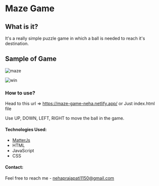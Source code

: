 # Maze Game



## What is it?

It's a really simple puzzle game in which a ball is needed to reach it's destination.


## Sample of Game

![maze](https://user-images.githubusercontent.com/87421798/152963280-81b3c652-75c9-450b-a620-ee51bc24e8bd.png)

![win](https://user-images.githubusercontent.com/87421798/152963293-13f51e19-f854-49b8-9cb5-abb4c80b3589.png)


### How to use?
Head to this url => https://maze-game-neha.netlify.app/ or
Just index.html file

Use UP, DOWN, LEFT, RIGHT to move the ball in the game.

#### Technologies Used:

- [MatterJs](https://brm.io/matter-js/index.html)
- HTML
- JavaScript
- CSS


#### Contact:
Feel free to reach me - <nehaprajapati1150@gmail.com>
